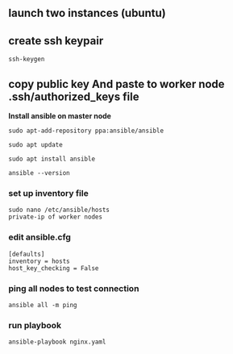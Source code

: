 ## launch two instances (ubuntu) 
## create ssh keypair
````
ssh-keygen
````

## copy public key And paste to worker node .ssh/authorized_keys file

**Install ansible on master node**
  

````
sudo apt-add-repository ppa:ansible/ansible
````
````
sudo apt update
````
````
sudo apt install ansible
````
````
ansible --version
````
### set up inventory file

````
sudo nano /etc/ansible/hosts
private-ip of worker nodes
````

### edit ansible.cfg

````
[defaults]
inventory = hosts
host_key_checking = False
````


### ping all nodes to test connection
````
ansible all -m ping
````
### run playbook
````
ansible-playbook nginx.yaml
````
